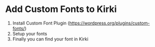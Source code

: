 # Add Custom Fonts to Kirki

1. Install Custom Font Plugin (https://wordpress.org/plugins/custom-fonts/)
2. Setup your fonts
3. Finally you can find your font in Kirki